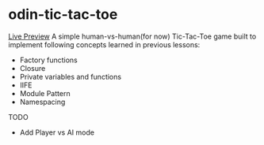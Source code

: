 # odin-tic-tac-toe
[Live Preview](https://norphel.github.io/odin-tic-tac-toe/)
A simple human-vs-human(for now) Tic-Tac-Toe game built to implement following concepts learned in previous lessons:
* Factory functions
* Closure
* Private variables and functions
* IIFE
* Module Pattern
* Namespacing

TODO
* Add Player vs AI mode
